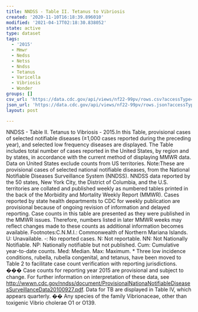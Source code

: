 ```yaml
---
title: NNDSS - Table II. Tetanus to Vibriosis
created: '2020-11-10T16:18:39.896010'
modified: '2021-04-17T02:18:30.838052'
state: active
type: dataset
tags:
  - '2015'
  - Mmwr
  - Nedss
  - Netss
  - Nndss
  - Tetanus
  - Varicella
  - Vibriosis
  - Wonder
groups: []
csv_url: 'https://data.cdc.gov/api/views/nf22-99pv/rows.csv?accessType=DOWNLOAD'
json_url: 'https://data.cdc.gov/api/views/nf22-99pv/rows.json?accessType=DOWNLOAD'
layout: post

---
```

NNDSS - Table II. Tetanus to Vibriosis - 2015.In this Table, provisional cases of selected notifiable diseases (≥1,000 cases reported during the preceding year), and selected low frequency diseases are displayed. The Table includes total number of cases reported in the United States, by region and by states, in accordance with the current method of displaying MMWR data.  Data on United States exclude counts from US territories. Note:These are provisional cases of selected national notifiable diseases, from the National Notifiable Diseases Surveillance System (NNDSS). NNDSS data reported by the 50 states, New York City, the District of Columbia, and the U.S. territories are collated and published weekly as numbered tables printed in the back of the Morbidity and Mortality Weekly Report (MMWR). Cases reported by state health departments to CDC for weekly publication are provisional because of ongoing revision of information and delayed reporting. Case counts in this table are presented as they were published in the MMWR issues. Therefore, numbers listed in later MMWR weeks may reflect changes made to these counts as additional information becomes available. Footnotes:C.N.M.I.: Commonwealth of Northern Mariana Islands. U: Unavailable.    -: No reported cases.    N: Not reportable.    NN: Not Nationally Notifiable.    NP: Nationally notifiable but not published.    Cum: Cumulative year-to-date counts.    Med: Median.    Max: Maximum. * Three low incidence conditions, rubella, rubella congenital, and tetanus, have been moved to Table 2 to facilitate case count verification with reporting jurisdictions. ��� Case counts for reporting year 2015 are provisional and subject to change. For further information on interpretation of these data, see http://wwwn.cdc.gov/nndss/document/ProvisionalNationaNotifiableDiseasesSurveillanceData20100927.pdf. Data for TB are displayed in Table IV, which appears quarterly. �� Any species of the family Vibrionaceae, other than toxigenic Vibrio cholerae O1 or O139.
